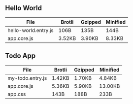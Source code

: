 
## Hello World

| File                       | Brotli   | Gzipped  | Minified |
|----------------------------|----------|----------|----------|
| hello-world.entry.js       | 106B     | 135B     | 144B     |
| app.core.js                | 3.52KB   | 3.90KB   | 8.33KB   |



## Todo App

| File                       | Brotli   | Gzipped  | Minified |
|----------------------------|----------|----------|----------|
| my-todo.entry.js           | 1.42KB   | 1.70KB   | 4.84KB   |
| app.core.js                | 5.36KB   | 5.90KB   | 13.00KB  |
| app.css                    | 143B     | 188B     | 233B     |


